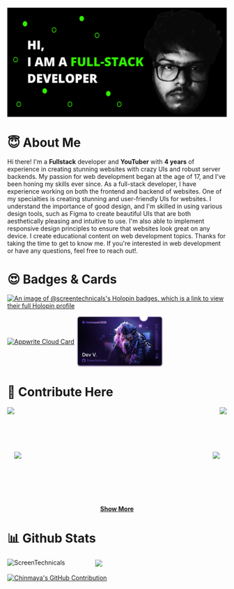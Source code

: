 ![Intro Gif](https://github.com/ScreenTechnicals/ScreenTechnicals/blob/main/profile.png?raw=true)


# :innocent: About Me
Hi there! I'm a **Fullstack** developer and **YouTuber** with **4 years** of experience in creating stunning websites with crazy UIs and robust server backends. My passion for web development began at the age of 17, and I've been honing my skills ever since. As a full-stack developer, I have experience working on both the frontend and backend of websites. One of my specialties is creating stunning and user-friendly UIs for websites. I understand the importance of good design, and I'm skilled in using various design tools, such as Figma to create beautiful UIs that are both aesthetically pleasing and intuitive to use. I'm also able to implement responsive design principles to ensure that websites look great on any device. I create educational content on web development topics. Thanks for taking the time to get to know me. If you're interested in web development or have any questions, feel free to reach out!.


# 😍 Badges & Cards
[![An image of @screentechnicals's Holopin badges, which is a link to view their full Holopin profile](https://holopin.me/screentechnicals)](https://holopin.io/@screentechnicals)
<div>
  <a align="center" href="https://cloud.appwrite.io/card/652d80e2077a33f858cc"> <img align="center" width="35%" src="https://cloud.appwrite.io/v1/cards/cloud?userId=652d80e2077a33f858cc" alt="Appwrite Cloud Card" /></a>
  <img align="center" width="40%" src="https://github.com/ScreenTechnicals/Octohub-Stickers/blob/main/hacksquad.png?raw=true" alt="Octohub Cloud Card" />
</div>


# 🤝 Contribute Here

<div width="100%" align="center">
<a align="left" href="https://github.com/ScreenTechnicals/Amazon-Clone" title="Ecommerce Website Just Like Amazon"><img align="left" height="115" src="https://github-readme-stats.vercel.app/api/pin/?username=ScreenTechnicals&repo=Amazon-Clone&theme=react&border_color=61dafb&border_radius=10"></a>  

<a align="right" href="https://github.com/ScreenTechnicals/next-js-player" title="'next-js-player' is video player that supports both react and next js(i.e pages router and app router)"><img align="right" height="115" src="https://github-readme-stats.vercel.app/api/pin/?username=ScreenTechnicals&repo=next-js-player&theme=react&border_color=61dafb&border_radius=10"></a>

</div>
<br/><br/><br/><br/><br/><br/>
<div width="100%" align="center"> <a align="left" href="https://github.com/ScreenTechnicals/VoiceToNotesMaker1.0" title="This is a commandline interface program to convert voice to notes"><img align="left" height="115" src="https://github-readme-stats.vercel.app/api/pin/?username=ScreenTechnicals&repo=DisneyPlusClone&theme=react&border_color=61dafb&border_radius=10"></a> <a align="right" href="https://github.com/ScreenTechnicals/DisneyPlusClone" title="'next-js-player' is video player that supports both react and next js(i.e pages router and app router)"><img align="right" height="115" src="https://github-readme-stats.vercel.app/api/pin/?username=ScreenTechnicals&repo=DisneyPlusClone&theme=react&border_color=61dafb&border_radius=10"></a> </div>
<br/><br/><br/><br/><br/><br/>

<h4 align="center">
  <a href="https://github.com/ScreenTechnicals?tab=repositories" title="Show Repositories">Show More</a>
</h4>

# 📊 Github Stats 
<div>
<a href="https://github.com/ScreenTechnicals/github-readme-streak-stats" title="Go to Source"><img align="left" width="40%" src="https://github-readme-streak-stats.herokuapp.com/?user=ScreenTechnicals&theme=react&border=61dafb&hide_border=true" alt="ScreenTechnicals" /></a>
<a href="https://github.com/ScreenTechnicals/github-readme-stats"><img width="25%" align="center" src="https://github-readme-stats.vercel.app/api/top-langs/?username=ScreenTechnicals&hide=c%23,powershell,Mathematica,Ruby,Objective-C,Objective-C%2b%2b,Cuda&title_color=61dafb&text_color=ffffff&icon_color=61dafb&bg_color=20232a&langs_count=8&layout=compact&border_color=61dafb&hide_border=true" /></a>
<br><br>
  <a href="https://github.com/ScreenTechnicals">
  <img width="67%" src="https://github-profile-summary-cards.vercel.app/api/cards/profile-details?username=ScreenTechnicals&theme=radical" alt="Chinmaya's GitHub Contribution"/>
</a>

</div>


    
